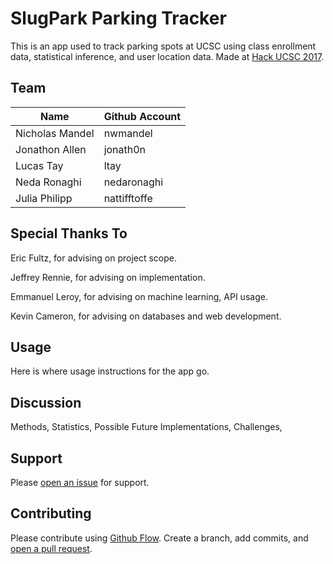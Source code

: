 # SlugPark Parking Tracker 

This is an app used to track parking spots at UCSC using class enrollment data, statistical inference, and user location data. Made at [Hack UCSC 2017](www.hackucsc.com).

## Team

Name				| Github Account
-----				| --------------
Nicholas Mandel		| nwmandel
Jonathon Allen		| jonath0n
Lucas Tay			| ltay
Neda Ronaghi		| nedaronaghi
Julia Philipp		| nattifftoffe

## Special Thanks To

Eric Fultz, for advising on project scope.

Jeffrey Rennie, for advising on implementation.

Emmanuel Leroy, for advising on machine learning, API usage.

Kevin Cameron, for advising on databases and web development.

## Usage

Here is where usage instructions for the app go.

## Discussion

Methods, Statistics, Possible Future Implementations, Challenges, 

## Support

Please [open an issue](https://github.com/nwmandel/slugpark/issues/new) for support.

## Contributing

Please contribute using [Github Flow](https://guides.github.com/introduction/flow/). Create a branch, add commits, and [open a pull request](https://github.com/nwmandel/slugpark/compare/).
